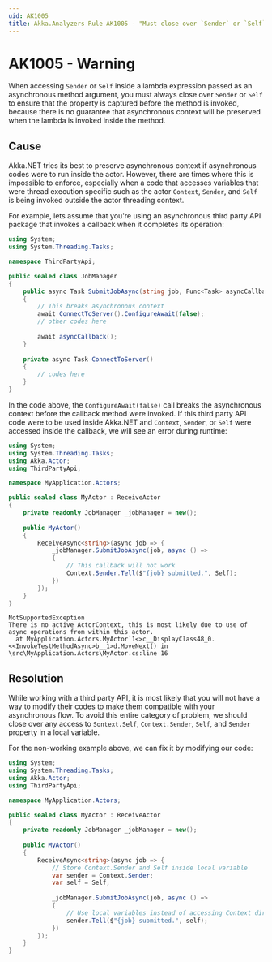 ```yaml
---
uid: AK1005
title: Akka.Analyzers Rule AK1005 - "Must close over `Sender` or `Self`"
---
```


# AK1005 - Warning

When accessing `Sender` or `Self` inside a lambda expression passed as an asynchronous method argument, you must always close over `Sender` or `Self` to ensure that the property is captured before the method is invoked, because there is no guarantee that asynchronous context will be preserved when the lambda is invoked inside the method.

## Cause

Akka.NET tries its best to preserve asynchronous context if asynchronous codes were to run inside the actor. However, there are times where this is impossible to enforce, especially when a code that accesses variables that were thread execution specific such as the actor `Context`, `Sender`, and `Self` is being invoked outside the actor threading context.

For example, lets assume that you're using an asynchronous third party API package that invokes a callback when it completes its operation:

```csharp
using System;
using System.Threading.Tasks;

namespace ThirdPartyApi;

public sealed class JobManager
{
    public async Task SubmitJobAsync(string job, Func<Task> asyncCallback)
    {
        // This breaks asynchronous context
        await ConnectToServer().ConfigureAwait(false); 
        // other codes here
        
        await asyncCallback();
    }
    
    private async Task ConnectToServer()
    {
        // codes here
    }
}
```

In the code above, the `ConfigureAwait(false)` call breaks the asynchronous context before the callback method were invoked. If this third party API code were to be used inside Akka.NET and `Context`, `Sender`, or `Self` were accessed inside the callback, we will see an error during runtime:

```csharp
using System;
using System.Threading.Tasks;
using Akka.Actor;
using ThirdPartyApi;

namespace MyApplication.Actors;

public sealed class MyActor : ReceiveActor
{
    private readonly JobManager _jobManager = new();
    
    public MyActor()
    {
        ReceiveAsync<string>(async job => {
            _jobManager.SubmitJobAsync(job, async () => 
            {
                // This callback will not work
                Context.Sender.Tell($"{job} submitted.", Self);
            })
        });
    }
}
```

```text
NotSupportedException
There is no active ActorContext, this is most likely due to use of async operations from within this actor.
  at MyApplication.Actors.MyActor`1<>c__DisplayClass48_0.<<InvokeTestMethodAsync>b__1>d.MoveNext() in \src\MyApplication.Actors\MyActor.cs:line 16
```

## Resolution

While working with a third party API, it is most likely that you will not have a way to modify their codes to make them compatible with your asynchronous flow.  To avoid this entire category of problem, we should close over any access to `Sontext.Self`, `Context.Sender`, `Self`, and `Sender` property in a local variable.

For the non-working example above, we can fix it by modifying our code:

```csharp
using System;
using System.Threading.Tasks;
using Akka.Actor;
using ThirdPartyApi;

namespace MyApplication.Actors;

public sealed class MyActor : ReceiveActor
{
    private readonly JobManager _jobManager = new();
    
    public MyActor()
    {
        ReceiveAsync<string>(async job => {
            // Store Context.Sender and Self inside local variable
            var sender = Context.Sender;
            var self = Self;
            
            _jobManager.SubmitJobAsync(job, async () => 
            {
                // Use local variables instead of accessing Context directly
                sender.Tell($"{job} submitted.", self);
            })
        });
    }
}
```